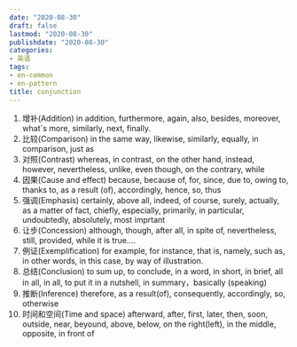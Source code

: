 ```yaml
---
date: "2020-08-30"
draft: false
lastmod: "2020-08-30"
publishdate: "2020-08-30"
categories:
- 英语
tags: 
- en-common
- en-pattern
title: conjunction
---
```


1. 增补(Addition)
   in addition, furthermore, again, also, besides, moreover, what`s more, similarly, next, finally.
2. 比较(Comparison)
   in the same way, likewise, similarly, equally, in comparison, just as
3. 对照(Contrast)
   whereas, in contrast, on the other hand, instead, however, nevertheless, unlike, even though, on the contrary, while
4. 因果(Cause and effect)
   because, because of, for, since, due to, owing to, thanks to, as a result (of), accordingly, hence, so, thus
5. 强调(Emphasis)
   certainly, above all, indeed, of course, surely, actually, as a matter of fact, chiefly, especially, primarily, in particular, undoubtedly, absolutely, most imprtant
6. 让步(Concession)
   although, though, after all, in spite of, nevertheless, still, provided, while it is true....
7. 例证(Exemplification)
   for example, for instance, that is, namely, such as, in other words, in this case, by way of illustration.
8. 总结(Conclusion)
   to sum up, to conclude, in a word, in short, in brief, all in all, in all, to put it in a nutshell, in summary，basically  (speaking)
9. 推断(Inference)
   therefore, as a result(of), consequently, accordingly, so, otherwise
10. 时间和空间(Time and space)
    afterward, after, first, later, then, soon, outside, near, beyound, above, below, on the right(left), in the middle, opposite, in front of





